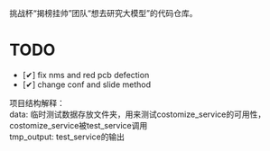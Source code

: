 挑战杯“揭榜挂帅”团队“想去研究大模型”的代码仓库。
# TODO
- [✔] fix nms and red pcb defection
- [✔] change conf and slide method


项目结构解释：<br>
data: 临时测试数据存放文件夹，用来测试costomize_service的可用性，costomize_service被test_service调用<br>
tmp_output: test_service的输出<br>
